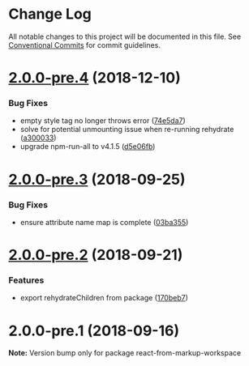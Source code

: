 # Change Log

All notable changes to this project will be documented in this file.
See [Conventional Commits](https://conventionalcommits.org) for commit guidelines.

<a name="2.0.0-pre.4"></a>
# [2.0.0-pre.4](https://github.com/simon360/react-from-markup/compare/v2.0.0-pre.3...v2.0.0-pre.4) (2018-12-10)


### Bug Fixes

* empty style tag no longer throws error ([74e5da7](https://github.com/simon360/react-from-markup/commit/74e5da7))
* solve for potential unmounting issue when re-running rehydrate ([a300033](https://github.com/simon360/react-from-markup/commit/a300033))
* upgrade npm-run-all to v4.1.5 ([d5e06fb](https://github.com/simon360/react-from-markup/commit/d5e06fb))





<a name="2.0.0-pre.3"></a>
# [2.0.0-pre.3](https://github.com/simon360/react-from-markup/compare/v2.0.0-pre.2...v2.0.0-pre.3) (2018-09-25)


### Bug Fixes

* ensure attribute name map is complete ([03ba355](https://github.com/simon360/react-from-markup/commit/03ba355))





<a name="2.0.0-pre.2"></a>
# [2.0.0-pre.2](https://github.com/simon360/react-from-markup/compare/v2.0.0-pre.1...v2.0.0-pre.2) (2018-09-21)


### Features

* export rehydrateChildren from package ([170beb7](https://github.com/simon360/react-from-markup/commit/170beb7))





<a name="2.0.0-pre.1"></a>
# 2.0.0-pre.1 (2018-09-16)

**Note:** Version bump only for package react-from-markup-workspace
